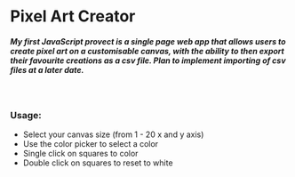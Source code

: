 # Pixel Art Creator
##### My first JavaScript provect is a single page web app that allows users to create pixel art on a customisable canvas, with the ability to then export their favourite creations as a csv file.  Plan to implement importing of csv files at a later date.

<br>

### Usage:
<ul>
    <li>Select your canvas size (from 1 - 20 x and y axis)</li>
    <li>Use the color picker to select a color</li>
    <li>Single click on squares to color</li>
    <li>Double click on squares to reset to white</li>
</ul>
